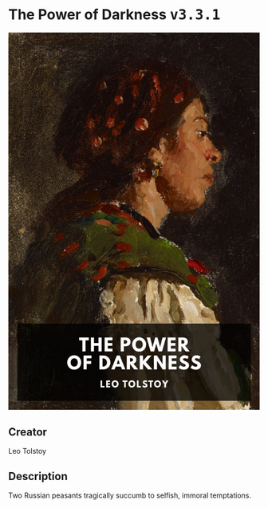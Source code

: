 
# The Power of Darkness <kbd>v3.3.1</kbd>

<center>
  <img src="./cover-1024.jpg"/>
</center>

## Creator
Leo Tolstoy

## Description
Two Russian peasants tragically succumb to selfish, immoral temptations.
